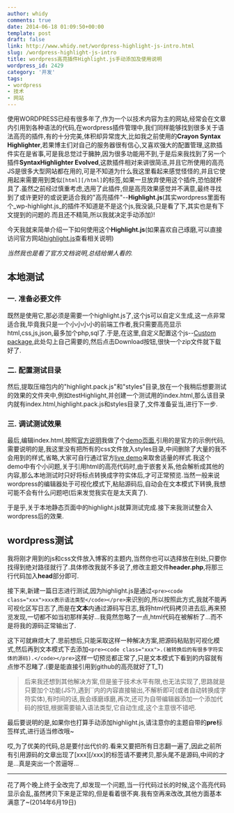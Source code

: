 ```yaml
---
author: whidy
comments: true
date: 2014-06-18 01:09:50+00:00
template: post
draft: false
link: http://www.whidy.net/wordpress-highlight-js-intro.html
slug: /wordpress-highlight-js-intro
title: wordpress高亮插件Highlight.js手动添加及使用说明
wordpress_id: 2429
category: '开发'
tags:
- wordpress
- 技术
- 网站
---
```


使用WORDPRESS已经有很多年了,作为一个以技术内容为主的网站,经常会在文章内引用到各种语法的代码,在wordpress插件管理中,我们同样能够找到很多关于语法高亮的插件,有的十分完美,体积却异常庞大,比如我之前使用的**Crayon Syntax Highlighter**,若果博主们对自己的服务器很有信心,又喜欢强大的配置管理,这款插件实在是省事,可是我总觉过于臃肿,因为很多功能用不到,于是后来我找到了另一个插件**SyntaxHighlighter Evolved**,这款插件相对来讲很简洁,并且它所使用的高亮JS是很多大型网站都在用的,可是不知道为什么我这里看起来感觉怪怪的,并且它使用起来需要用到类似`[html][/html]`的标签,如果一旦放弃使用这个插件,恐怕就杯具了.虽然之前经过慎重考虑,选用了此插件,但是高亮效果感觉并不满意,最终寻找到了或许更好的或说更适合我的"高亮插件"--**Highlight.js**(其实wordpress里面有个_wp-highlight.js_的插件不知道是不是这个js,我没装,只是看了下,其实也是有下文提到的问题的.而且还不精简,所以我就决定手动添加)!

今天我就来简单介绍一下如何使用这个**Highlight.js**(如果喜欢自己琢磨,可以直接访问官方网站[highlight.js](http://highlightjs.org/)查看相关说明)

_当然我也是看了官方文档说明,总结给懒人看的._


## 本地测试




### 一. 准备必要文件


既然是使用它,那必须是需要一个highlight.js了,这个js可以自定义生成,这一点非常适合我,毕竟我只是一个小小小小的前端工作者,我只需要高亮显示html,css,js,json,最多加个php,sql了.于是,在这里,自定义配置这个js--[Custom package](http://highlightjs.org/download/),此处勾上自己需要的,然后点击Download按钮,很快一个zip文件就下载好了.

<!-- more -->


### 二. 配置测试目录


然后,提取压缩包内的"highlight.pack.js"和"styles"目录,放在一个我稍后想要测试的效果的文件夹中,例如testHighlight,并创建一个测试用的index.html,那么该目录内就有index.html,highlight.pack.js和styles目录了,文件准备妥当,进行下一步.


### 三. 调试测试效果


最后,编辑index.html,按照[官方说明](https://highlightjs.org/usage/)我做了个[demo页面](http://www.whidy.net/demos/testHighlight/index.html),引用的是官方的示例代码,需要说明的是,我这里没有把所有的css文件放入styles目录,中间删除了大量的我不会用到的样式,省略,大家可自行通过官方[live demo](http://highlightjs.org/static/test.html)来取舍适量的样式.我这个demo中有个小问题,关于引用html的高亮代码时,由于嵌套关系,他会解析成其他的内容,那么本地测试时只好将标点转换成字符实体后,才可正常预览.当然一般来说wordpress的编辑器处于可视化模式下,粘贴源码后,自动会在文本模式下转换,我想可能不会有什么问题吧(后来发觉我实在是太天真了).

于是乎,关于本地静态页面中的highlight.js就算测试完成.接下来我测试整合入wordpress后的效果.


## wordpress测试


我将刚才用到的js和css文件放入博客的主题内,当然你也可以选择放在别处,只要你找得到绝对路径就行了.具体修改我就不多说了,修改主题文件**header.php**,将那三行代码加入**head**部分即可.

接下来,新建一篇日志进行测试,因为highlight.js是通过`<pre><code class="xxx">xxx表示语法类型</code></pre>`来识别的,所以按照此方式,我就不能再可视化区写日志了,而是在**文本**内通过源码写日志,我将html代码拷贝进去后,再来预览发现,一切都不如当初那样美好...我竟然忽略了一点,html代码在被解析了...而不是将我的源码正常输出了.

这下可就麻烦大了.思前想后,只能采取这样一种解决方案,把源码粘贴到可视化模式,然后再到文本模式下去添加`<pre><code class="xxx">.(被转换后的有很多字符实体的源码).</code></pre>`这样一切预览都正常了,只是文本模式下看到的内容就有点惨不忍睹了.(要是能直接引用到github的高亮就好了T_T)


<blockquote>后来我还想到其他解决方案,但是鉴于技术水平有限,也无法实现了,思路就是只要加个功能(JS?),遇到`<code></code>`内的内容直接输出,不解析即可(或者自动转换成字符实体),有时间的话,我会琢磨琢磨,再次,还可为自带编辑器添加一个添加代码的按钮,根据需要输入语法类型,它自动生成,这个主意很不错吧.</blockquote>


最后要说明的是,如果你也打算手动添加highlight.js,请注意你的主题自带的**pre**标签样式,进行适当修改哦~

哎,为了优美的代码,总是要付出代价的.看来又要把所有日志翻一遍了,因此之前所有引用源码的文章出现了[xxx][/xxx]的标签请不要拷贝,那头尾不是源码,中间的才是...真是突出一个苦逼呀...



* * *



花了两个晚上终于全改完了,却发现一个问题,当一行代码过长的时候,这个高亮代码显示会乱,虽然拷贝下来是正常的,但是看着很不爽.我有空再来改改,其他方面基本满意了~(2014年6月19日)
